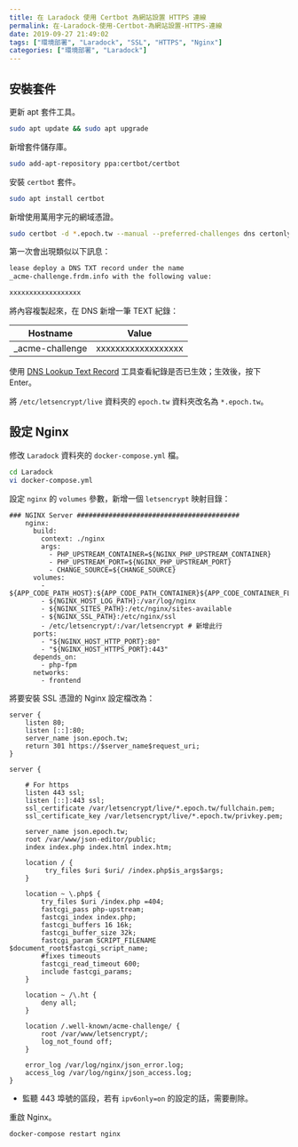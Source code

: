 ```yaml
---
title: 在 Laradock 使用 Certbot 為網站設置 HTTPS 連線
permalink: 在-Laradock-使用-Certbot-為網站設置-HTTPS-連線
date: 2019-09-27 21:49:02
tags: ["環境部署", "Laradock", "SSL", "HTTPS", "Nginx"]
categories: ["環境部署", "Laradock"]
---
```


## 安裝套件

更新 apt 套件工具。

```BASH
sudo apt update && sudo apt upgrade
```

新增套件儲存庫。

```BASH
sudo add-apt-repository ppa:certbot/certbot
```

安裝 `certbot` 套件。

```BASH
sudo apt install certbot
```

新增使用萬用字元的網域憑證。

```BASH
sudo certbot -d *.epoch.tw --manual --preferred-challenges dns certonly --server https://acme-v02.api.letsencrypt.org/directory
```

第一次會出現類似以下訊息：

```BASH
lease deploy a DNS TXT record under the name
_acme-challenge.frdm.info with the following value:

xxxxxxxxxxxxxxxxxx
```

將內容複製起來，在 DNS 新增一筆 TEXT 紀錄：

Hostname | Value
--- | ---
_acme-challenge | xxxxxxxxxxxxxxxxxx

使用 [DNS Lookup Text Record](https://mxtoolbox.com/TXTLookup.aspx) 工具查看紀錄是否已生效；生效後，按下 Enter。

將 `/etc/letsencrypt/live` 資料夾的 `epoch.tw` 資料夾改名為 `*.epoch.tw`。

## 設定 Nginx

修改 `Laradock` 資料夾的 `docker-compose.yml` 檔。

```BASH
cd Laradock
vi docker-compose.yml
```

設定 `nginx` 的 `volumes` 參數，新增一個 `letsencrypt` 映射目錄：

```YML
### NGINX Server #########################################
    nginx:
      build:
        context: ./nginx
        args:
          - PHP_UPSTREAM_CONTAINER=${NGINX_PHP_UPSTREAM_CONTAINER}
          - PHP_UPSTREAM_PORT=${NGINX_PHP_UPSTREAM_PORT}
          - CHANGE_SOURCE=${CHANGE_SOURCE}
      volumes:
        - ${APP_CODE_PATH_HOST}:${APP_CODE_PATH_CONTAINER}${APP_CODE_CONTAINER_FLAG}
        - ${NGINX_HOST_LOG_PATH}:/var/log/nginx
        - ${NGINX_SITES_PATH}:/etc/nginx/sites-available
        - ${NGINX_SSL_PATH}:/etc/nginx/ssl
        - /etc/letsencrypt/:/var/letsencrypt # 新增此行
      ports:
        - "${NGINX_HOST_HTTP_PORT}:80"
        - "${NGINX_HOST_HTTPS_PORT}:443"
      depends_on:
        - php-fpm
      networks:
        - frontend
```

將要安裝 SSL 憑證的 Nginx 設定檔改為：

```CONF
server {
    listen 80;
    listen [::]:80;
    server_name json.epoch.tw;
    return 301 https://$server_name$request_uri;
}

server {

    # For https
    listen 443 ssl;
    listen [::]:443 ssl;
    ssl_certificate /var/letsencrypt/live/*.epoch.tw/fullchain.pem;
    ssl_certificate_key /var/letsencrypt/live/*.epoch.tw/privkey.pem;

    server_name json.epoch.tw;
    root /var/www/json-editor/public;
    index index.php index.html index.htm;

    location / {
         try_files $uri $uri/ /index.php$is_args$args;
    }

    location ~ \.php$ {
        try_files $uri /index.php =404;
        fastcgi_pass php-upstream;
        fastcgi_index index.php;
        fastcgi_buffers 16 16k;
        fastcgi_buffer_size 32k;
        fastcgi_param SCRIPT_FILENAME $document_root$fastcgi_script_name;
        #fixes timeouts
        fastcgi_read_timeout 600;
        include fastcgi_params;
    }

    location ~ /\.ht {
        deny all;
    }

    location /.well-known/acme-challenge/ {
        root /var/www/letsencrypt/;
        log_not_found off;
    }

    error_log /var/log/nginx/json_error.log;
    access_log /var/log/nginx/json_access.log;
}
```

- 監聽 443 埠號的區段，若有 `ipv6only=on` 的設定的話，需要刪除。

重啟 Nginx。

```BASH
docker-compose restart nginx
```
